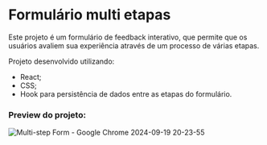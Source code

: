 # Formulário multi etapas 
Este projeto é um formulário de feedback interativo, que permite que os usuários avaliem sua experiência através de um processo de várias etapas.

Projeto desenvolvido utilizando:
- React;
- CSS;
- Hook para persistência de dados entre as etapas do formulário.

### Preview do projeto:

![Multi-step Form - Google Chrome 2024-09-19 20-23-55](https://github.com/user-attachments/assets/99afe8e2-e0d6-4376-a341-ae3ecfa7c424)

